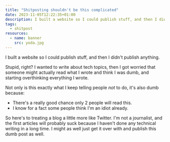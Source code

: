 ```yaml
---
title: "Shitposting shouldn't be this complicated"
date: 2023-11-05T12:22:35+01:00
description: I built a website so I could publish stuff, and then I didn't publish anything.
tags:
  - shitpost
resources:
  - name: banner
    src: yoda.jpg
---
```


I built a website so I could publish stuff, and then I didn't publish anything.

Stupid, right? I wanted to write about tech topics, then I got worried that someone might actually read what I wrote and think I was dumb, and starting overthinking everything I wrote.

Not only is this exactly what I keep telling people _not_ to do, it's also dumb because:

- There's a really good chance only 2 people will read this.
- I know for a fact some people think I'm an idiot already.

So here's to treating a blog a little more like Twitter. I'm not a journalist, and the first articles will probably suck because I haven't done any technical writing in a long time. I might as well just get it over with and publish this dumb post as well. 

